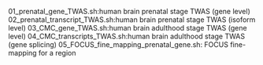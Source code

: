 01_prenatal_gene_TWAS.sh:human brain prenatal stage TWAS (gene level) 
02_prenatal_transcript_TWAS.sh:human brain prenatal stage TWAS (isoform level) 
03_CMC_gene_TWAS.sh:human brain adulthood stage TWAS (gene level) 
04_CMC_transcripts_TWAS.sh:human brain adulthood stage TWAS (gene splicing) 
05_FOCUS_fine_mapping_prenatal_gene.sh: FOCUS fine-mapping for a region
